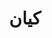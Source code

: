 ---
title: كيان
description: كيانات تستحق الثناء
image:

# Badge style
style:
    background: "#cc0000"
    color: "#fff"
---
